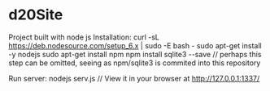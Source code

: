 # d20Site
Project built with node js
Installation:
curl -sL https://deb.nodesource.com/setup_6.x | sudo -E bash -
sudo apt-get install -y nodejs
sudo apt-get install npm
npm install sqlite3 --save   // perhaps this step can be omitted, seeing as npm/sqlite3 is commited into this repository

Run server:
nodejs serv.js  // View it in your browser at http://127.0.0.1:1337/
